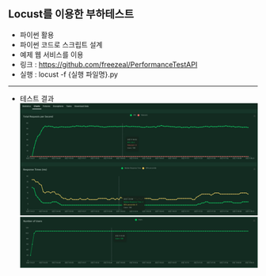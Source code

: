 Locust를 이용한 부하테스트
--------------------------------------------
- 파이썬 활용
- 파이썬 코드로 스크립트 설계
- 예제 웹 서비스를 이용
- 링크 : https://github.com/freezeal/PerformanceTestAPI
- 실행 : locust -f {실행 파일명}.py
---------------------------------------------
- 테스트 결과
  ![RPS/ResTime](.venv/images/RPS:ResponseTime.png)
  ![유저 생성](.venv/images/User.png)